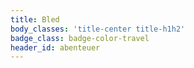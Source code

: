 ```yaml
---
title: Bled
body_classes: 'title-center title-h1h2'
badge_class: badge-color-travel
header_id: abenteuer
---
```


